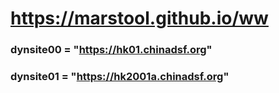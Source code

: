 # https://marstool.github.io/ww

### dynsite00 = "https://hk01.chinadsf.org"
### dynsite01 = "https://hk2001a.chinadsf.org"
